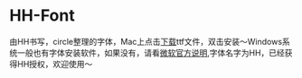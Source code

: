 # HH-Font
由HH书写，circle整理的字体，Mac上点击[下载](https://raw.githubusercontent.com/circlelq/HH-Font/master/HH-Font/HH.ttf)ttf文件，双击安装～Windows系统一般也有字体安装软件，如果没有，请看[微软官方说明](https://support.microsoft.com/zh-cn/help/314960/how-to-install-or-remove-a-font-in-windows),字体名字为HH，已经获得HH授权，欢迎使用～
